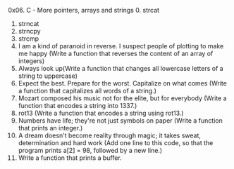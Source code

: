 0x06. C - More pointers, arrays and strings
0. strcat
1. strncat
2. strncpy
3. strcmp
4. I am a kind of paranoid in reverse. I suspect people of plotting to make me happy (Write a function that reverses the content of an array of integers)
5. Always look up(Write a function that changes all lowercase letters of a string to uppercase)
6. Expect the best. Prepare for the worst. Capitalize on what comes
(Write a function that capitalizes all words of a string.)
7. Mozart composed his music not for the elite, but for everybody
(Write a function that encodes a string into 1337.)
8. rot13
(Write a function that encodes a string using rot13.)
9. Numbers have life; they're not just symbols on paper
(Write a function that prints an integer.)
10. A dream doesn't become reality through magic; it takes sweat, determination and hard work (Add one line to this code, so that the program prints a[2] = 98, followed by a new line.)
11. Write a function that prints a buffer.